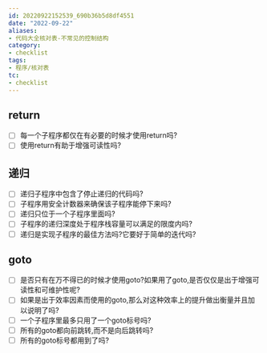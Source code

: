 ```yaml
---
id: 20220922152539_690b36b5d8df4551
date: "2022-09-22"
aliases:
- 代码大全核对表-不常见的控制结构
category:
- checklist
tags:
- 程序/核对表
tc:
- checklist
---
```


## return

- [ ] 每一个子程序都仅在有必要的时候才使用return吗?
- [ ] 使用return有助于增强可读性吗?

## 递归

- [ ] 递归子程序中包含了停止递归的代码吗?
- [ ] 子程序用安全计数器来确保该子程序能停下来吗?
- [ ] 递归只位于一个子程序里面吗?
- [ ] 子程序的递归深度处于程序栈容量可以满足的限度内吗?
- [ ] 递归是实现子程序的最佳方法吗?它要好于简单的迭代吗?

## goto

- [ ] 是否只有在万不得已的时候才使用goto?如果用了goto,是否仅仅是出于增强可读性和可维护性呢?
- [ ] 如果是出于效率因素而使用的goto,那么对这种效率上的提升做出衡量并且加以说明了吗?
- [ ] 一个子程序里最多只用了一个goto标号吗?
- [ ] 所有的goto都向前跳转,而不是向后跳转吗?
- [ ] 所有的goto标号都用到了吗?